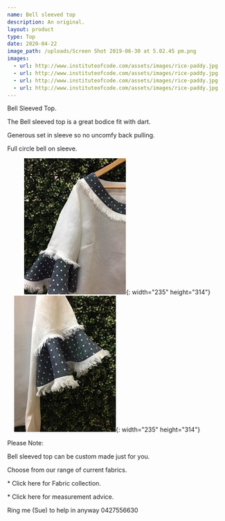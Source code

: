 ```yaml
---
name: Bell sleeved top
description: An original.
layout: product
type: Top
date: 2020-04-22
image_path: /uploads/Screen Shot 2019-06-30 at 5.02.45 pm.png
images:
  - url: http://www.instituteofcode.com/assets/images/rice-paddy.jpg
  - url: http://www.instituteofcode.com/assets/images/rice-paddy.jpg
  - url: http://www.instituteofcode.com/assets/images/rice-paddy.jpg
  - url: http://www.instituteofcode.com/assets/images/rice-paddy.jpg
---
```


Bell Sleeved Top.&nbsp;

The Bell sleeved top is a great bodice fit with dart.

Generous set in sleeve so no uncomfy back pulling.

Full circle bell on sleeve.

&nbsp; &nbsp; &nbsp; &nbsp; &nbsp;&nbsp;![](/uploads/img-8765---copy.JPG){: width="235" height="314"}&nbsp; &nbsp; &nbsp; &nbsp; &nbsp; &nbsp;&nbsp;![](/uploads/img-8767---copy.JPG){: width="235" height="314"}

Please Note:

Bell sleeved top can be custom made just for you.

Choose from our range of current fabrics.

\* Click here for Fabric collection.

\* Click here for measurement advice.

Ring me (Sue) to help in anyway 0427556630
